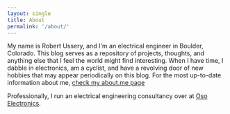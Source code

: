 ```yaml
---
layout: single
title: About
permalink: '/about/'
---
```


My name is Robert Ussery, and I'm an electrical engineer in Boulder, Colorado. This blog serves as a repository of projects, thoughts, and anything else that I feel the world might find interesting. When I have time, I dabble in electronics, am a cyclist, and have a revolving door of new hobbies that may appear periodically on this blog. For the most up-to-date information about me, [check my about.me page](http://about.me/RobertUssery)

Professionally, I run an electrical engineering consultancy over at [Oso Electronics](http://www.osoelectronics.com).